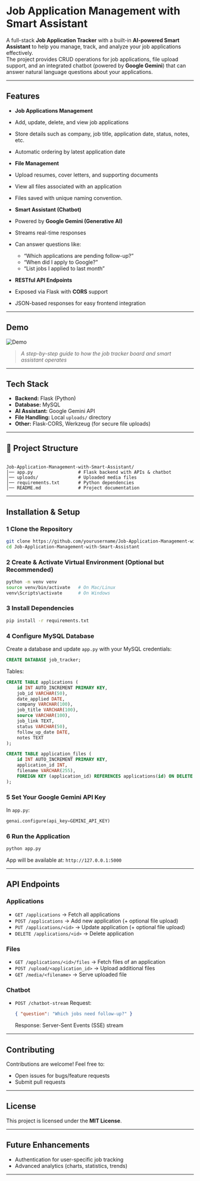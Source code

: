 # Job Application Management with Smart Assistant

A full-stack **Job Application Tracker** with a built-in **AI-powered Smart Assistant** to help you manage, track, and analyze your job applications effectively.  
The project provides CRUD operations for job applications, file upload support, and an integrated chatbot (powered by **Google Gemini**) that can answer natural language questions about your applications.

---

##  Features

-  **Job Applications Management**
  - Add, update, delete, and view job applications
  - Store details such as company, job title, application date, status, notes, etc.
  - Automatic ordering by latest application date

-  **File Management**
  - Upload resumes, cover letters, and supporting documents
  - View all files associated with an application
  - Files saved with unique naming convention.

-  **Smart Assistant (Chatbot)**
  - Powered by **Google Gemini (Generative AI)**
  - Streams real-time responses
  - Can answer questions like:
    - “Which applications are pending follow-up?”
    - “When did I apply to Google?”
    - “List jobs I applied to last month”

-  **RESTful API Endpoints**
  - Exposed via Flask with **CORS** support
  - JSON-based responses for easy frontend integration

---

##  Demo

![Demo](demo/job_smart_asst_gif1.gif)

> _A step-by-step guide to how the job tracker board and smart assistant operates_

---
##  Tech Stack

- **Backend:** Flask (Python)
- **Database:** MySQL
- **AI Assistant:** Google Gemini API
- **File Handling:** Local `uploads/` directory
- **Other:** Flask-CORS, Werkzeug (for secure file uploads)

---

## 📂 Project Structure

```

Job-Application-Management-with-Smart-Assistant/
│── app.py                 # Flask backend with APIs & chatbot
│── uploads/               # Uploaded media files
│── requirements.txt       # Python dependencies
│── README.md              # Project documentation
```
---

##  Installation & Setup

### 1️ Clone the Repository

```bash
git clone https://github.com/yourusername/Job-Application-Management-with-Smart-Assistant.git
cd Job-Application-Management-with-Smart-Assistant
```

### 2️ Create & Activate Virtual Environment (Optional but Recommended)

```bash
python -m venv venv
source venv/bin/activate   # On Mac/Linux
venv\Scripts\activate      # On Windows
```

### 3️ Install Dependencies

```bash
pip install -r requirements.txt
```

### 4 Configure MySQL Database

Create a database and update `app.py` with your MySQL credentials:

```sql
CREATE DATABASE job_tracker;
```

Tables:

```sql
CREATE TABLE applications (
    id INT AUTO_INCREMENT PRIMARY KEY,
    job_id VARCHAR(50),
    date_applied DATE,
    company VARCHAR(100),
    job_title VARCHAR(100),
    source VARCHAR(100),
    job_link TEXT,
    status VARCHAR(50),
    follow_up_date DATE,
    notes TEXT
);

CREATE TABLE application_files (
    id INT AUTO_INCREMENT PRIMARY KEY,
    application_id INT,
    filename VARCHAR(255),
    FOREIGN KEY (application_id) REFERENCES applications(id) ON DELETE CASCADE
);
```

### 5️ Set Your Google Gemini API Key

In `app.py`:

```python
genai.configure(api_key=GEMINI_API_KEY)
```

### 6️ Run the Application

```bash
python app.py
```

App will be available at:
 `http://127.0.0.1:5000`

---

##  API Endpoints

### Applications

* `GET /applications` → Fetch all applications
* `POST /applications` → Add new application (+ optional file upload)
* `PUT /applications/<id>` → Update application (+ optional file upload)
* `DELETE /applications/<id>` → Delete application

### Files

* `GET /applications/<id>/files` → Fetch files of an application
* `POST /upload/<application_id>` → Upload additional files
* `GET /media/<filename>` → Serve uploaded file

### Chatbot

* `POST /chatbot-stream`
  Request:

  ```json
  { "question": "Which jobs need follow-up?" }
  ```

  Response: Server-Sent Events (SSE) stream

---

##  Contributing

Contributions are welcome! Feel free to:

* Open issues for bugs/feature requests
* Submit pull requests

---

##  License

This project is licensed under the **MIT License**.

---

##  Future Enhancements

*  Authentication for user-specific job tracking
*  Advanced analytics (charts, statistics, trends)

---
